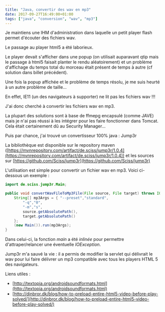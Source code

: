 ```yaml
---
title: "Java, convertir des wav en mp3"
date: 2017-09-27T16:49:00+01:00
tags: ["java", "conversion", "wav", "mp3"]
---
```

Je maintiens une IHM d'administration dans laquelle un petit player flash permet d'écouter des fichiers wav.

Le passage au player html5 a été laborieux.

Le player devait s'afficher dans une popup (on utilisait auparavant qtip mais le passage à html5 faisait planter le rendu aléatoirement) et un problème d'affichage du temps total du morceau était présent de temps à autre (cf solution dans billet précédent).

Une fois la popup affichée et le problème de temps résolu, je me suis heurté à un autre problème de taille... 

En effet, IE11 (un des navigateurs à supporter) ne lit pas les fichiers wav !!!

J'ai donc cherché à convertir les fichiers wav en mp3.

La plupart des solutions sont à base de ffmepg encapsulé (comme JAVE) mais je n'ai pas réussi à les intégrer pour les faire fonctionner dans Tomcat.
Cela était certainement dû au Security Manager...

Puis par chance, j'ai trouvé un convertisseur 100% java : Jump3r

La bibliothèque est disponible sur le repository maven ([https://mvnrepository.com/artifact/de.sciss/jump3r/1.0.4](https://mvnrepository.com/artifact/de.sciss/jump3r/1.0.4)) et les sources sur [https://github.com/Sciss/jump3r](https://github.com/Sciss/jump3r)

L'utilisation est simple pour convertir un fichier wav en mp3. Voici ci-dessous un exemple :


```java
import de.sciss.jump3r.Main;

public void convertWavFileToMp3File(File source, File target) throws IOException {
    String[] mp3Args = { "--preset","standard",
        "-q","0",
        "-m","s",
        source.getAbsolutePath(),
        target.getAbsolutePath()
    };
    (new Main()).run(mp3Args);
}
```

Dans celui-ci, la fonction *main* a été *inlinée* pour permettre d'attraper/relancer une éventuelle *IOException*.

Jump3r m'a sauvé la vie : il a permis de modifier la servlet qui délivrait le wav pour lui faire délivrer un mp3 compatible avec tous les players HTML 5 des navigateurs.

Liens utiles :
- [http://textopia.org/androidsoundformats.html](http://textopia.org/androidsoundformats.html)
- [http://dinbror.dk/blog/how-to-preload-entire-html5-video-before-play-solved/](http://dinbror.dk/blog/how-to-preload-entire-html5-video-before-play-solved/)
